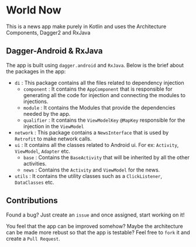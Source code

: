 # World Now
This is a news app make purely in Kotlin and uses the Architecture Components, Dagger2 and RxJava

## Dagger-Android & RxJava

The app is built using `dagger.android` and `RxJava`. Below is the brief about the packages in the app:
  * `di` : This package contains all the files related to dependency injection
    * `component` : It contains the `AppComponent` that is responsible for generating all the code for injection and connecting the modules to injections.
    * `module` : It contains the Modules that provide the dependencies needed by the app.
    * `qualifier` : It contains the `ViewModelKey` `@MapKey` responsible for the injection in the `ViewModel`
  * `network` : This package contains a `NewsInterface` that is used by `Retrofit` to make network calls.
  * `ui` : It contains all the classes related to Android ui. For ex: `Activity`, `ViewModel`, `Adapter` etc.
    * `base` : Contains the `BaseActivity` that will be inherited by all the other activities.
    * `news` : Contains the `Activity` and `ViewModel` for the news.
  * `utils` : It contains the utility classes such as a `ClickListener`, `DataClasses` etc.

## Contributions

Found a bug? Just create an `issue` and once assigned, start working on it!

You feel that the app can be improved somehow? Maybe the architecture can be made more rebust so that the app is testable? Feel free to `fork` it and create a `Pull Request`.

